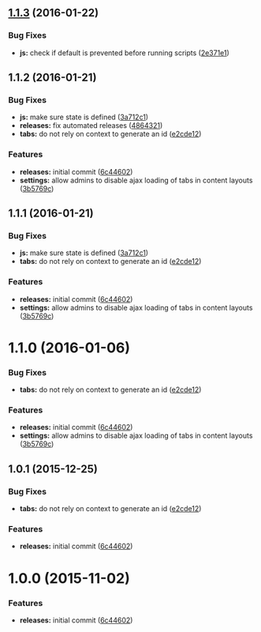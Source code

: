 <a name="1.1.3"></a>
## [1.1.3](https://github.com/hypeJunction/Elgg-ui_tabs/compare/1.1.2...v1.1.3) (2016-01-22)


### Bug Fixes

* **js:** check if default is prevented before running scripts ([2e371e1](https://github.com/hypeJunction/Elgg-ui_tabs/commit/2e371e1))



<a name="1.1.2"></a>
## 1.1.2 (2016-01-21)


### Bug Fixes

* **js:** make sure state is defined ([3a712c1](https://github.com/hypeJunction/Elgg-ui_tabs/commit/3a712c1))
* **releases:** fix automated releases ([4864321](https://github.com/hypeJunction/Elgg-ui_tabs/commit/4864321))
* **tabs:** do not rely on context to generate an id ([e2cde12](https://github.com/hypeJunction/Elgg-ui_tabs/commit/e2cde12))

### Features

* **releases:** initial commit ([6c44602](https://github.com/hypeJunction/Elgg-ui_tabs/commit/6c44602))
* **settings:** allow admins to disable ajax loading of tabs in content layouts ([3b5769c](https://github.com/hypeJunction/Elgg-ui_tabs/commit/3b5769c))



<a name="1.1.1"></a>
## 1.1.1 (2016-01-21)


### Bug Fixes

* **js:** make sure state is defined ([3a712c1](https://github.com/hypeJunction/Elgg-ui_tabs/commit/3a712c1))
* **tabs:** do not rely on context to generate an id ([e2cde12](https://github.com/hypeJunction/Elgg-ui_tabs/commit/e2cde12))

### Features

* **releases:** initial commit ([6c44602](https://github.com/hypeJunction/Elgg-ui_tabs/commit/6c44602))
* **settings:** allow admins to disable ajax loading of tabs in content layouts ([3b5769c](https://github.com/hypeJunction/Elgg-ui_tabs/commit/3b5769c))



<a name="1.1.0"></a>
# 1.1.0 (2016-01-06)


### Bug Fixes

* **tabs:** do not rely on context to generate an id ([e2cde12](https://github.com/hypeJunction/Elgg-ui_tabs/commit/e2cde12))

### Features

* **releases:** initial commit ([6c44602](https://github.com/hypeJunction/Elgg-ui_tabs/commit/6c44602))
* **settings:** allow admins to disable ajax loading of tabs in content layouts ([3b5769c](https://github.com/hypeJunction/Elgg-ui_tabs/commit/3b5769c))



<a name="1.0.1"></a>
## 1.0.1 (2015-12-25)


### Bug Fixes

* **tabs:** do not rely on context to generate an id ([e2cde12](https://github.com/hypeJunction/Elgg-ui_tabs/commit/e2cde12))

### Features

* **releases:** initial commit ([6c44602](https://github.com/hypeJunction/Elgg-ui_tabs/commit/6c44602))



<a name="1.0.0"></a>
# 1.0.0 (2015-11-02)


### Features

* **releases:** initial commit ([6c44602](https://github.com/hypeJunction/Elgg-ui_tabs/commit/6c44602))




